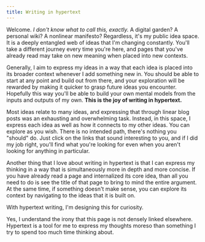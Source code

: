 ```yaml
---
title: Writing in hypertext
---
```

Welcome. *I don't know what to call this, exactly.* A digital garden? A personal wiki? A nonlinear manifesto? Regardless, it's my public idea space. It is a deeply entangled web of ideas that I'm changing constantly. You'll take a different journey every time you're here, and pages that you've already read may take on new meaning when placed into new contexts.

Generally, I aim to express my ideas in a way that each idea is placed into its broader context whenever I add something new in. You should be able to start at any point and build out from there, and your exploration will be rewarded by making it quicker to grasp future ideas you encounter. Hopefully this way you'll be able to build your own mental models from the inputs and outputs of my own. **This is the joy of writing in hypertext.**

Most ideas relate to many ideas, and expressing that through linear blog posts was an exhausting and overwhelming task. Instead, in this space, I express each idea as well as how it connects to my other ideas. You can explore as you wish. There is no intended path, there's nothing you "should" do. Just click on the links that sound interesting to you, and if I did my job right, you'll find what you're looking for even when you aren't looking for anything in particular.

Another thing that I love about writing in hypertext is that I can express my thinking in a way that is simultaneously more in depth and more concise. If you have already read a page and internalized its core idea, than all you need to do is see the title of that page to bring to mind the entire argument. At the same time, if something doesn't make sense, you can explore its context by navigating to the ideas that it is built on. 

With hypertext writing, I'm designing this for curiosity.

Yes, I understand the irony that this page is not densely linked elsewhere. Hypertext is a tool for me to express my thoughts moreso than something I try to spend too much time thinking about.